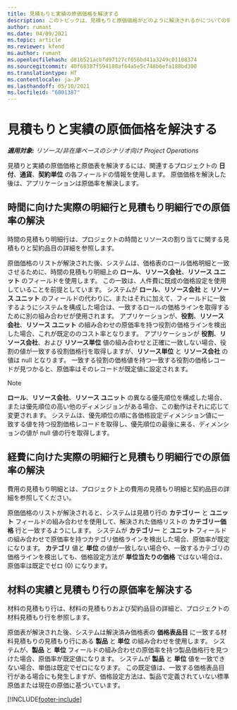 ```yaml
---
title: 見積もりと実績の原価価格を解決する
description: このトピックは、見積もりと原価価格がどのように解決されるかについての情報を提供します。
author: rumant
ms.date: 04/09/2021
ms.topic: article
ms.reviewer: kfend
ms.author: rumant
ms.openlocfilehash: d81b521acbfd97127cf056bd41a3249c01108374
ms.sourcegitcommit: 40f68387f594180af64a5e5c748b6efa188bd300
ms.translationtype: HT
ms.contentlocale: ja-JP
ms.lasthandoff: 05/10/2021
ms.locfileid: "6001387"
---
```

# <a name="resolving-cost-prices-for-estimates-and-actuals"></a>見積もりと実績の原価価格を解決する

_**適用対象:** リソース/非在庫ベースのシナリオ向け Project Operations_

見積りと実績の原価価格と原価表を解決するには、関連するプロジェクトの **日付**、**通貨**、**契約単位** の各フィールドの情報を使用します。 原価価格を解決した後は、アプリケーションは原価率を解決します。

## <a name="resolving-cost-rates-on-actual-and-estimate-lines-for-time"></a>時間に向けた実際の明細行と見積もり明細行での原価率の解決

時間の見積もり明細行は、プロジェクトの時間とリソースの割り当てに関する見積もりと契約品目の詳細を参照します。

原価価格のリストが解決された後、システムは、価格表のロール価格明細と一致させるために、時間の見積もり明細上の **ロール**、**リソース会社**、**リソース ユニット** のフィールドを使用します。 この一致は、人件費に既成の価格設定を使用していることを前提としています。 システムが **ロール**、**リソース会社** と **リソース ユニット** のフィールドの代わりに、またはそれに加えて、フィールドに一致するようにシステムを構成した場合は、一致するロールの価格ラインを取得するために別の組み合わせが使用されます。 アプリケーションが、**役割**、**リソース会社**、**リソース ユニット** の組み合わせの原価率を持つ役割の価格ラインを検出した場合、これが既定ののコスト率となります。 アプリケーションが **役割**、**リソース会社**、および **リソース単位** 値の組み合わせと正確に一致しない場合、役割の値が一致する役割価格行を取得しますが、**リソース単位** と **リソース会社** の値は null となります。 一致する役割の価格値を持つ一致する役割の価格レコードが見つかると、原価率はそのレコードが既定値に設定されます。 

> [!NOTE]
> **ロール**、**リソース会社**、**リソース ユニット** の異なる優先順位を構成した場合、または優先順位の高い他のディメンジョンがある場合、この動作はそれに応じて変更されます。 システムは、優先順位の順に各価格設定ディメンション値に一致する値を持つ役割価格レコードを取得し、優先順位の最後に来る、ディメンションの値が null 値の行を取得します。

## <a name="resolving-cost-rates-on-actual-and-estimate-lines-for-expense"></a>経費に向けた実際の明細行と見積もり明細行での原価率の解決

費用の見積もり明細とは、プロジェクト上の費用の見積もり明細と契約品目の詳細を参照してください。

原価価格のリストが解決されると、システムは見積り行の **カテゴリー** と **ユニット** フィールドの組み合わせを使用して、解決された価格リストの **カテゴリー価格** 行と一致するようにします。 システムが **カテゴリー** と **ユニット** フィールドの組み合わせで原価率を持つカテゴリ価格ラインを検出した場合、原価率が既定になります。 **カテゴリ** 値と **単位** の値が一致しない場合や、一致するカテゴリの価格ラインを検出しても、価格設定方法が **単位当たりの価格** ではない場合は、原価率は既定でゼロ (0) になります。

## <a name="resolving-cost-rates-on-actual-and-estimate-lines-for-material"></a>材料の実績と見積もり行の原価率を解決する

材料の見積もり行は、材料の見積もりおよび契約品目の詳細と、プロジェクトの材料見積もり行を参照します。

原価表が解決された後、システムは解決済み価格表の **価格表品目** に一致する材料見積もりの見積もり行にある **製品** と **単位** の組み合わせを使用します。 システムが、**製品** と **単位** フィールドの組み合わせの原価率を持つ製品価格行を見つけた場合、原価率が既定値になります。 システムが **製品** と **単位** 値を一致できない場合、単価は既定でゼロになります。 この既定値は、一致する価格表品目行がある場合にも発生しますが、価格設定方法は、製品で定義されていない標準原価または現在の原価に基づいています。

[!INCLUDE[footer-include](../includes/footer-banner.md)]
